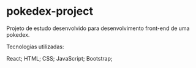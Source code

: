 # pokedex-project
Projeto de estudo desenvolvido para desenvolvimento front-end de uma pokedex.

Tecnologias utilizadas:

React; 
HTML;
CSS;
JavaScript;
Bootstrap;
